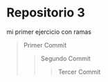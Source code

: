 # Repositorio 3 

mi primer ejercicio con ramas

> Primer Commit  
  >>Segundo Commit
  >>>Tercer Commit